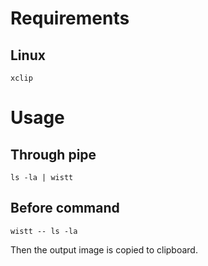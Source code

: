 # Requirements

## Linux
`xclip`

# Usage

## Through pipe 

```shell
ls -la | wistt
```

## Before command

```shell
wistt -- ls -la
```

Then the output image is copied to clipboard.